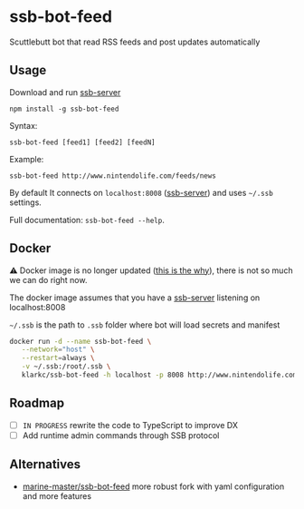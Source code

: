 # ssb-bot-feed

Scuttlebutt bot that read RSS feeds and post updates automatically

## Usage

Download and run [ssb-server](https://github.com/ssbc/ssb-server)

`npm install -g ssb-bot-feed`

Syntax:

`ssb-bot-feed [feed1] [feed2] [feedN]`

Example:

`ssb-bot-feed http://www.nintendolife.com/feeds/news`

By default It connects on `localhost:8008` ([ssb-server](https://github.com/ssbc/ssb-server)) and uses `~/.ssb` settings.

Full documentation: `ssb-bot-feed --help`.

## Docker

⚠️ Docker image is no longer updated ([this is the why](https://www.reddit.com/r/docker/comments/otyet9/automated_builds_are_paid_now/)), there is not so much we can do right now.

The docker image assumes that you have a [ssb-server](https://github.com/ssbc/ssb-server) listening on localhost:8008

`~/.ssb` is the path to `.ssb` folder where bot will load secrets and manifest

```bash
docker run -d --name ssb-bot-feed \
   --network="host" \
   --restart=always \
   -v ~/.ssb:/root/.ssb \
   klarkc/ssb-bot-feed -h localhost -p 8008 http://www.nintendolife.com/feeds/news
```

## Roadmap

- [ ] `IN PROGRESS` rewrite the code to TypeScript to improve DX
- [ ] Add runtime admin commands through SSB protocol

## Alternatives

- [marine-master/ssb-bot-feed](https://github.com/marine-master/ssb-bot-feed) more robust fork with yaml configuration and more features
